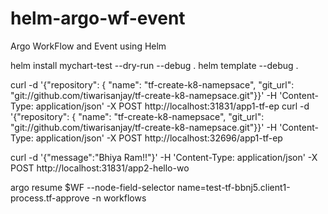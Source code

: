 # helm-argo-wf-event
Argo WorkFlow and Event using Helm 

helm install mychart-test --dry-run --debug .
helm template --debug .

curl -d '{"repository": { "name": "tf-create-k8-namepsace", "git_url": "git://github.com/tiwarisanjay/tf-create-k8-namepsace.git"}}' -H 'Content-Type: application/json' -X POST http://localhost:31831/app1-tf-ep 
curl -d '{"repository": { "name": "tf-create-k8-namepsace", "git_url": "git://github.com/tiwarisanjay/tf-create-k8-namepsace.git"}}' -H 'Content-Type: application/json' -X POST http://localhost:32696/app1-tf-ep

curl -d '{"message":"Bhiya Ram!!"}' -H 'Content-Type: application/json' -X POST http://localhost:31831/app2-hello-wo

argo resume $WF --node-field-selector name=test-tf-bbnj5.client1-process.tf-approve  -n workflows